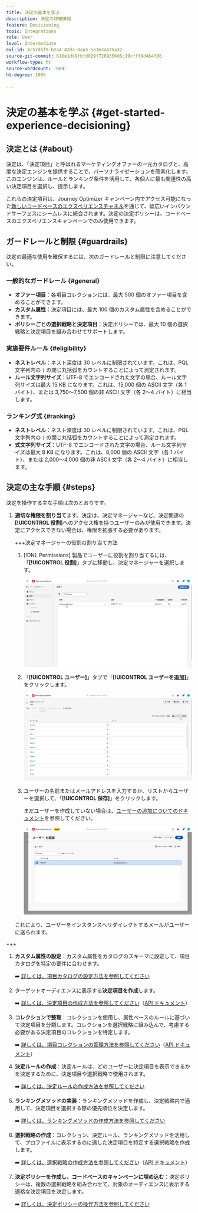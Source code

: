 ```yaml
---
title: 決定の基本を学ぶ
description: 決定の詳細情報
feature: Decisioning
topic: Integrations
role: User
level: Intermediate
exl-id: 4c57dbf9-b2a4-42da-8aa3-5a1b3a475a32
source-git-commit: 616e1dd9fbfd029f7209356d5c19cfff9d4b4f06
workflow-type: ht
source-wordcount: '609'
ht-degree: 100%

---
```


# 決定の基本を学ぶ {#get-started-experience-decisioning}

## 決定とは {#about}

決定は、「決定項目」と呼ばれるマーケティングオファーの一元カタログと、高度な決定エンジンを提供することで、パーソナライゼーションを簡素化します。このエンジンは、ルールとランキング条件を活用して、各個人に最も関連性の高い決定項目を選択し、提示します。

これらの決定項目は、Journey Optimizer キャンペーン内でアクセス可能になった[新しいコードベースのエクスペリエンスチャネル](https://experienceleague.adobe.com/ja/docs/journey-optimizer/using/code-based-experience/get-started-code-based)を通じて、幅広いインバウンドサーフェスにシームレスに統合されます。決定の決定ポリシーは、コードベースのエクスペリエンスキャンペーンでのみ使用できます。

## ガードレールと制限 {#guardrails}

決定の最適な使用を確保するには、次のガードレールと制限に注意してください。

### 一般的なガードレール {#general}

* **オファー項目**：各項目コレクションには、最大 500 個のオファー項目を含めることができます。
* **カスタム属性**：決定項目には、最大 100 個のカスタム属性を含めることができます。
* **ポリシーごとの選択戦略と決定項目**：決定ポリシーでは、最大 10 個の選択戦略と決定項目を組み合わせてサポートします。

### 実施要件ルール {#eligibility}

* **ネストレベル**：ネスト深度は 30 レベルに制限されています。これは、PQL 文字列内の `)` の閉じ丸括弧をカウントすることによって測定されます。
* **ルール文字列サイズ**：UTF-8 でエンコードされた文字の場合、ルール文字列サイズは最大 15 KB になります。これは、15,000 個の ASCII 文字（各 1 バイト）、または 3,750～7,500 個の非 ASCII 文字（各 2～4 バイト）に相当します。

### ランキング式 {#ranking}

* **ネストレベル**：ネスト深度は 30 レベルに制限されています。これは、PQL 文字列内の `)` の閉じ丸括弧をカウントすることによって測定されます。
* **式文字列サイズ**：UTF-8 でエンコードされた文字の場合、ルール文字列サイズは最大 8 KB になります。これは、8,000 個の ASCII 文字（各 1 バイト）、または 2,000～4,000 個の非 ASCII 文字（各 2～4 バイト）に相当します。

## 決定の主な手順 {#steps}

決定を操作する主な手順は次のとおりです。

1. **適切な権限を割り当て**&#x200B;ます。決定は、決定マネージャーなど、決定関連の&#x200B;**[!UICONTROL 役割]**&#x200B;へのアクセス権を持つユーザーのみが使用できます。決定にアクセスできない場合は、権限を拡張する必要があります。

   +++決定マネージャーの役割の割り当て方法

   1. [!DNL Permissions] 製品でユーザーに役割を割り当てるには、「**[!UICONTROL 役割]**」タブに移動し、決定マネージャーを選択します。

      ![](assets/decision_permission_1.png)

   1. 「**[!UICONTROL ユーザー]**」タブで「**[!UICONTROL ユーザーを追加]**」をクリックします。

      ![](assets/decision_permission_2.png)

   1. ユーザーの名前またはメールアドレスを入力するか、リストからユーザーを選択して、「**[!UICONTROL 保存]**」をクリックします。

      まだユーザーを作成していない場合は、[ユーザーの追加についてのドキュメント](https://experienceleague.adobe.com/ja/docs/experience-platform/access-control/ui/users)を参照してください。

      ![](assets/decision_permission_3.png)

   これにより、ユーザーをインスタンスへリダイレクトするメールがユーザーに送られます。

+++

1. **カスタム属性の設定**：カスタム属性をカタログのスキーマに設定して、項目カタログを特定の要件に合わせます。

   ➡️ [詳しくは、項目カタログの設定方法を参照してください](catalogs.md)

1. ターゲットオーディエンスに表示する&#x200B;**決定項目を作成**&#x200B;します。

   ➡️ [詳しくは、決定項目の作成方法を参照してください](items.md)（[API ドキュメント](api-reference/decisions-items/create.md)）

1. **コレクションで整理**：コレクションを使用し、属性ベースのルールに基づいて決定項目を分類します。コレクションを選択戦略に組み込んで、考慮する必要がある決定項目のコレクションを特定します。

   ➡️ [詳しくは、項目コレクションの管理方法を参照してください](collections.md)（[API ドキュメント](api-reference/items-collections/create.md)）

1. **決定ルールの作成**：決定ルールは、どのユーザーに決定項目を表示できるかを決定するために、決定項目や選択戦略で使用されます。

   ➡️ [詳しくは、決定ルールの作成方法を参照してください](rules.md)

1. **ランキングメソッドの実装**：ランキングメソッドを作成し、決定戦略内で適用して、決定項目を選択する際の優先順位を決定します。

   ➡️ [詳しくは、ランキングメソッドの作成方法を参照してください](ranking.md)

1. **選択戦略の作成**：コレクション、決定ルール、ランキングメソッドを活用して、プロファイルに表示するのに適した決定項目を特定する選択戦略を作成します。

   ➡️ [詳しくは、選択戦略の作成方法を参照してください](selection-strategies.md)（[API ドキュメント](api-reference/selection-strategies/create.md)）

1. **決定ポリシーを作成し、コードベースのキャンペーンに埋め込む**：決定ポリシーは、複数の選択戦略を組み合わせて、対象のオーディエンスに表示する適格な決定項目を決定します。

   ➡️ [詳しくは、決定ポリシーの操作方法を参照してください](create-decision.md)
